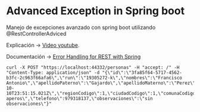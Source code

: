 # Advanced Exception in Spring boot
Manejo de excepciones avanzado con spring boot utilizando @RestControllerAdviced

Explicación ->   [Video youtube](https://youtu.be/GfIL78RxEx8).

Documentación -> [Error Handling for REST with Spring](https://www.baeldung.com/exception-handling-for-rest-with-spring)


``` 
curl -X POST "https://localhost:44332/personas" -H "accept: /" -H "Content-Type: application/json" -d "{\"id\":\"3fa85f64-5717-4562-b3fc-2c963f66afa6\",\"run\":\"19305272-k\",\"nombres\":\"Francisco Antonio\",\"apellidoPaterno\":\"Gajardo\",\"apellidoMaterno\":\"Perez\",\"email\":\"francisco.gajardo@gmai.com\",\"sexoCodigo\":1,\"fechaNacimiento\":\"2021-10-10T23:51:15.021Z\",\"regionCodigo\":1,\"ciudadCodigo\":1,\"comunaCodigo\":1,\"direccion\":\"Los aperos\",\"telefono\":979318137,\"observaciones\":\"sin observaciones\"}"
```
